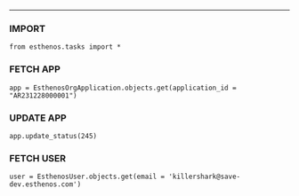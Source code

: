 <hr>

### IMPORT
```
from esthenos.tasks import *
```

### FETCH APP
```
app = EsthenosOrgApplication.objects.get(application_id = "AR231228000001")
```
### UPDATE APP
```
app.update_status(245)
```

### FETCH USER
```
user = EsthenosUser.objects.get(email = 'killershark@save-dev.esthenos.com')
```
